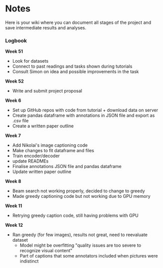 # Notes

Here is your wiki where you can document all stages of the project and save intermediate results and analyses.

### Logbook  
**Week 51**  
- Look for datasets
- Connect to past readings and tasks shown during tutorials
- Consult Simon on idea and possible improvements in the task  

**Week 52**  
- Write and submit project proposal

**Week 6**
- Set up GitHub repos with code from tutorial + download data on server
- Create pandas dataframe with annotations in JSON file and export as .csv file
- Create a written paper outline

**Week 7**
- Add Nikolai's image captioning code
- Make changes to fit dataframe and files
- Train encoder/decoder
- update READMEs
- Finalise annotations JSON file and pandas dataframe
- Update written paper outline

**Week 8**
- Beam search not working properly, decided to change to greedy
- Made greedy captioning code but not working due to GPU memory  

**Week 11**
- Retrying greedy caption code, still having problems with GPU

**Week 12**
- Ran greedy (for few images), results not great, need to reevaluate dataset
    - Model might be overfitting "quality issues are too severe to recognize visual content"
    - Part of captions that some annotators included when pictures were indistinct

